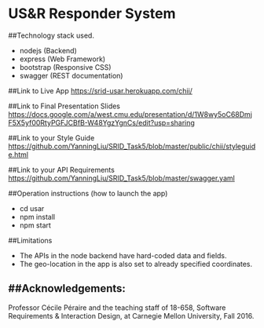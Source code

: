 # US&R Responder System

##Technology stack used.
- nodejs (Backend)
- express (Web Framework)
- bootstrap (Responsive CSS)
- swagger (REST documentation)

##Link to Live App
https://srid-usar.herokuapp.com/chii/

##Link to Final Presentation Slides
https://docs.google.com/a/west.cmu.edu/presentation/d/1W8wy5oC68DmjF5X5yf00RtyPGFJCBfB-W48YgzYgnCs/edit?usp=sharing

##Link to your Style Guide
https://github.com/YanningLiu/SRID_Task5/blob/master/public/chii/styleguide.html

##Link to your API Requirements
https://github.com/YanningLiu/SRID_Task5/blob/master/swagger.yaml

##Operation instructions (how to launch the app)
- cd usar
- npm install
- npm start

##Limitations
- The APIs in the node backend have hard-coded data and fields.
- The geo-location in the app is also set to already specified coordinates.

##Acknowledgements:
---------------------------------------------------------
Professor Cécile Péraire and the teaching staff of 18-658,
Software Requirements & Interaction Design, at Carnegie Mellon University, Fall 2016.
